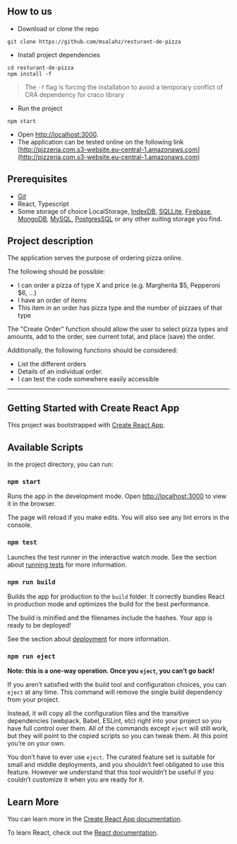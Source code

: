 ## How to us

* Download or clone the repo

```shell
git clone https://github.com/msalahz/resturant-de-pizza
```

* Install project dependencies

```shell
cd resturant-de-pizza
npm install -f 
```

> The `-f` flag is forcing the installation to avoid a temporary conflict of CRA dependency for craco library

* Run the project

```shell
npm start
```

* Open [http://localhost:3000](http://localhost:3000).
* The application can be tested online on the following link [http://pizzeria.com.s3-website.eu-central-1.amazonaws.com](http://pizzeria.com.s3-website.eu-central-1.amazonaws.com)

## Prerequisites

* [Git](https://git-scm.com/)
* React, Typescript
* Some storage of choice LocalStorage, [IndexDB](https://developers.google.com/web/ilt/pwa/lab-indexeddb), [SQLLite](https://www.sqlite.org/index.html), [Firebase](https://firebase.google.com/), [MongoDB](https://www.mongodb.com/), [MySQL](https://www.mysql.com/), [PostgresSQL](https://www.postgresql.org/) or any other suiting storage you find.

## Project description

The application serves the purpose of ordering pizza online.

The following should be possible:

* I can order a pizza of type X and price (e.g. Margherita $5, Pepperoni $6, ...)
* I have an order of items
* This item in an order has pizza type and the number of pizzaes of that type

The "Create Order" function should allow the user to select pizza types and amounts, add to the order, see current total, and place (save) the order.

Additionally, the following functions should be considered:

* List the different orders
* Details of an individual order.
* I can test the code somewhere easily accessible

---

## Getting Started with Create React App

This project was bootstrapped with [Create React App](https://github.com/facebook/create-react-app).

## Available Scripts

In the project directory, you can run:

### `npm start`

Runs the app in the development mode.
Open [http://localhost:3000](http://localhost:3000) to view it in the browser.

The page will reload if you make edits.
You will also see any lint errors in the console.

### `npm test`

Launches the test runner in the interactive watch mode.
See the section about [running tests](https://facebook.github.io/create-react-app/docs/running-tests) for more information.

### `npm run build`

Builds the app for production to the `build` folder.
It correctly bundles React in production mode and optimizes the build for the best performance.

The build is minified and the filenames include the hashes.
Your app is ready to be deployed!

See the section about [deployment](https://facebook.github.io/create-react-app/docs/deployment) for more information.

### `npm run eject`

**Note: this is a one-way operation. Once you `eject`, you can’t go back!**

If you aren’t satisfied with the build tool and configuration choices, you can `eject` at any time. This command will remove the single build dependency from your project.

Instead, it will copy all the configuration files and the transitive dependencies (webpack, Babel, ESLint, etc) right into your project so you have full control over them. All of the commands except `eject` will still work, but they will point to the copied scripts so you can tweak them. At this point you’re on your own.

You don’t have to ever use `eject`. The curated feature set is suitable for small and middle deployments, and you shouldn’t feel obligated to use this feature. However we understand that this tool wouldn’t be useful if you couldn’t customize it when you are ready for it.

## Learn More

You can learn more in the [Create React App documentation](https://facebook.github.io/create-react-app/docs/getting-started).

To learn React, check out the [React documentation](https://reactjs.org/).
